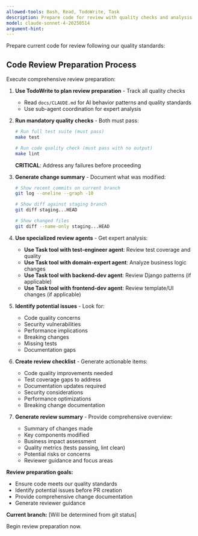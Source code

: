 ```yaml
---
allowed-tools: Bash, Read, TodoWrite, Task
description: Prepare code for review with quality checks and analysis
model: claude-sonnet-4-20250514
argument-hint:
---
```


Prepare current code for review following our quality standards:

## Code Review Preparation Process

Execute comprehensive review preparation:

1. **Use TodoWrite to plan review preparation** - Track all quality checks
   - Read `docs/CLAUDE.md` for AI behavior patterns and quality standards
   - Use sub-agent coordination for expert analysis

2. **Run mandatory quality checks** - Both must pass:
   ```bash
   # Run full test suite (must pass)
   make test
   ```
   ```bash
   # Run code quality check (must pass with no output)
   make lint
   ```
   **CRITICAL**: Address any failures before proceeding

3. **Generate change summary** - Document what was modified:
   ```bash
   # Show recent commits on current branch
   git log --oneline --graph -10

   # Show diff against staging branch
   git diff staging...HEAD

   # Show changed files
   git diff --name-only staging...HEAD
   ```

4. **Use specialized review agents** - Get expert analysis:
   - **Use Task tool with test-engineer agent**: Review test coverage and quality
   - **Use Task tool with domain-expert agent**: Analyze business logic changes
   - **Use Task tool with backend-dev agent**: Review Django patterns (if applicable)
   - **Use Task tool with frontend-dev agent**: Review template/UI changes (if applicable)

5. **Identify potential issues** - Look for:
   - Code quality concerns
   - Security vulnerabilities
   - Performance implications
   - Breaking changes
   - Missing tests
   - Documentation gaps

6. **Create review checklist** - Generate actionable items:
   - Code quality improvements needed
   - Test coverage gaps to address
   - Documentation updates required
   - Security considerations
   - Performance optimizations
   - Breaking change documentation

7. **Generate review summary** - Provide comprehensive overview:
   - Summary of changes made
   - Key components modified
   - Business impact assessment
   - Quality metrics (tests passing, lint clean)
   - Potential risks or concerns
   - Reviewer guidance and focus areas

**Review preparation goals:**
- Ensure code meets our quality standards
- Identify potential issues before PR creation
- Provide comprehensive change documentation
- Generate reviewer guidance

**Current branch:** [Will be determined from git status]

Begin review preparation now.